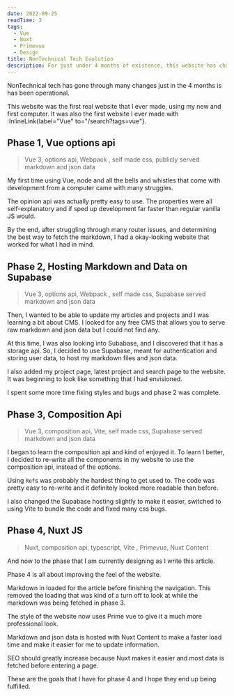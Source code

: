 ```yaml
---
date: 2022-09-25​
readTime: 3
tags: 
  - Vue
  - Nuxt
  - Primevue
  - Design
title: NonTechnical Tech Evolution
description: For just under 4 months of existence, this website has changed a lot under the hood, and a bit on top.
---
```


NonTechnical tech has gone through many changes just in the 4 months is has been operational.

This website was the first real website that I ever made, using my new and first computer. It was also the first website I ever made with :InlineLink{label="Vue" to="/search?tags=vue"}.

## Phase 1, Vue options api
> Vue 3, options api, Webpack , self made css, publicly served markdown and json data

My first time using Vue, node and all the bells and whistles that come with development from a computer came with many struggles.

The opinion api was actually pretty easy to use. The properties were all self-explanatory and if sped up development far faster than regular vanilla JS would.

By the end, after struggling through many router issues, and determining the best way to fetch the markdown, I had a okay-looking website that worked for what I had in mind.

## Phase 2, Hosting Markdown and Data on Supabase
> Vue 3, options api, Webpack , self made css, Supabase served markdown and json data

Then, I wanted to be able to update my articles and projects and I was learning a bit about CMS. I looked for any free CMS that allows you to serve raw markdown and json data but I could not find any.

At this time, I was also looking into Subabase, and I discovered that it has a storage api. So, I decided to use Supabase, meant for authentication and storing user data, to host my markdown files and json data.

I also added my project page, latest project and search page to the website. It was beginning to look like something that I had envisioned.

I spent some more time fixing styles and bugs and phase 2 was complete.

## Phase 3, Composition Api
> Vue 3, composition api, Vite, self made css, Supabase served markdown and json data

I began to learn the composition api and kind of enjoyed it. To learn I better, I decided to re-write all the components in my website to use the composition api, instead of the options.

Using `Ref`s was probably the hardest thing to get used to. The code was pretty easy to re-write and it definitely looked more readable than before.

I also changed the Supabase hosting slightly to make it easier, switched to using Vite to bundle the code and fixed many css bugs.

## Phase 4, Nuxt JS
> Nuxt, composition api, typescript, Vite , Primevue, Nuxt Content

And now to the phase that I am currently designing as I write this article. 

Phase 4 is all about improving the feel of the website. 

Markdown in loaded for the article before finishing the navigation. This removed the loading that was kind of a turn off to look at while the markdown was being fetched in phase 3.

The style of the website now uses Prime vue to give it a much more professional look.

Markdown and json data is hosted with Nuxt Content to make a faster load time and make it easier for me to update information.

SEO should greatly increase because Nuxt makes it easier and most data is fetched before entering a page.

These are the goals that I have for phase 4 and I hope they end up being fulfilled.